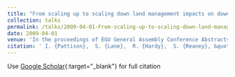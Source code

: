 ```yaml
---
title: "From scaling up to scaling down land management impacts on downstream flood risk"
collection: talks
permalink: /talks/2009-04-01-From-scaling-up-to-scaling-down-land-management-impacts-on-downstream-flood-risk
date: 2009-04-01
venue: 'In the proceedings of EGU General Assembly Conference Abstracts'
citation: ' I. {Pattison},  S. {Lane},  R. {Hardy},  S. {Reaney}, &quot;From scaling up to scaling down land management impacts on downstream flood risk.&quot; In the proceedings of EGU General Assembly Conference Abstracts, 2009.'
---
```

Use [Google Scholar](https://scholar.google.com/scholar?q=From+scaling+up+to+scaling+down+land+management+impacts+on+downstream+flood+risk){:target="_blank"} for full citation